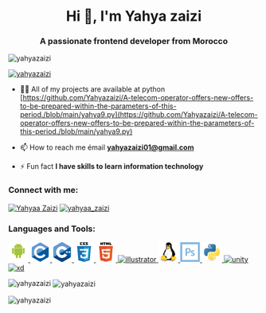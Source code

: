 
<h1 align="center">Hi 👋, I'm Yahya zaizi</h1>
<h3 align="center">A passionate frontend developer from Morocco</h3>

<p align="left"> <img src="https://komarev.com/ghpvc/?username=yahyazaizi&label=Profile%20views&color=005454&style=flat" alt="yahyazaizi" /> </p>

<p align="left"> <a href="https://github.com/ryo-ma/github-profile-trophy"><img src="https://github-profile-trophy.vercel.app/?username=yahyazaizi" alt="yahyazaizi" /></a> </p>

- 👨‍💻 All of my projects are available at python [https://github.com/Yahyazaizi/A-telecom-operator-offers-new-offers-to-be-prepared-within-the-parameters-of-this-period./blob/main/yahya9.py](https://github.com/Yahyazaizi/A-telecom-operator-offers-new-offers-to-be-prepared-within-the-parameters-of-this-period./blob/main/yahya9.py)

- 📫 How to reach me émail **yahyazaizi01@gmail.com**

- ⚡ Fun fact **I have skills to learn information technology**

<h3 align="left">Connect with me:</h3>
<p align="left">
<a href="https://fb.com/yahyaa Zaizi" target="blank"><img align="center" src="https://raw.githubusercontent.com/rahuldkjain/github-profile-readme-generator/master/src/images/icons/Social/facebook.svg" alt="Yahyaa Zaizi" height="30" width="40" /></a>
<a href="https://instagram.com/yahyaa_zaizi" target="blank"><img align="center" src="https://raw.githubusercontent.com/rahuldkjain/github-profile-readme-generator/master/src/images/icons/Social/instagram.svg" alt="yahyaa_zaizi" height="30" width="40" /></a>
</p>

<h3 align="left">Languages and Tools:</h3>
<p align="left"> <a href="https://developer.android.com" target="_blank" rel="noreferrer"> <img src="https://raw.githubusercontent.com/devicons/devicon/master/icons/android/android-original-wordmark.svg" alt="android" width="40" height="40"/> </a> <a href="https://www.cprogramming.com/" target="_blank" rel="noreferrer"> <img src="https://raw.githubusercontent.com/devicons/devicon/master/icons/c/c-original.svg" alt="c" width="40" height="40"/> </a> <a href="https://www.w3schools.com/cpp/" target="_blank" rel="noreferrer"> <img src="https://raw.githubusercontent.com/devicons/devicon/master/icons/cplusplus/cplusplus-original.svg" alt="cplusplus" width="40" height="40"/> </a> <a href="https://www.w3schools.com/css/" target="_blank" rel="noreferrer"> <img src="https://raw.githubusercontent.com/devicons/devicon/master/icons/css3/css3-original-wordmark.svg" alt="css3" width="40" height="40"/> </a> <a href="https://www.w3.org/html/" target="_blank" rel="noreferrer"> <img src="https://raw.githubusercontent.com/devicons/devicon/master/icons/html5/html5-original-wordmark.svg" alt="html5" width="40" height="40"/> </a> <a href="https://www.adobe.com/in/products/illustrator.html" target="_blank" rel="noreferrer"> <img src="https://www.vectorlogo.zone/logos/adobe_illustrator/adobe_illustrator-icon.svg" alt="illustrator" width="40" height="40"/> </a> <a href="https://www.linux.org/" target="_blank" rel="noreferrer"> <img src="https://raw.githubusercontent.com/devicons/devicon/master/icons/linux/linux-original.svg" alt="linux" width="40" height="40"/> </a> <a href="https://www.photoshop.com/en" target="_blank" rel="noreferrer"> <img src="https://raw.githubusercontent.com/devicons/devicon/master/icons/photoshop/photoshop-line.svg" alt="photoshop" width="40" height="40"/> </a> <a href="https://www.python.org" target="_blank" rel="noreferrer"> <img src="https://raw.githubusercontent.com/devicons/devicon/master/icons/python/python-original.svg" alt="python" width="40" height="40"/> </a> <a href="https://unity.com/" target="_blank" rel="noreferrer"> <img src="https://www.vectorlogo.zone/logos/unity3d/unity3d-icon.svg" alt="unity" width="40" height="40"/> </a> <a href="https://www.adobe.com/products/xd.html" target="_blank" rel="noreferrer"> <img src="https://cdn.worldvectorlogo.com/logos/adobe-xd.svg" alt="xd" width="40" height="40"/> </a> </p>

<p><img align="left" src="https://github-readme-stats.vercel.app/api/top-langs?username=yahyazaizi&show_icons=true&locale=en&layout=compact" alt="yahyazaizi" /></p>

<p>&nbsp;<img align="center" src="https://github-readme-stats.vercel.app/api?username=yahyazaizi&show_icons=true&locale=en" alt="yahyazaizi" /></p>

<p><img align="center" src="https://github-readme-streak-stats.herokuapp.com/?user=yahyazaizi&" alt="yahyazaizi" /></p>


